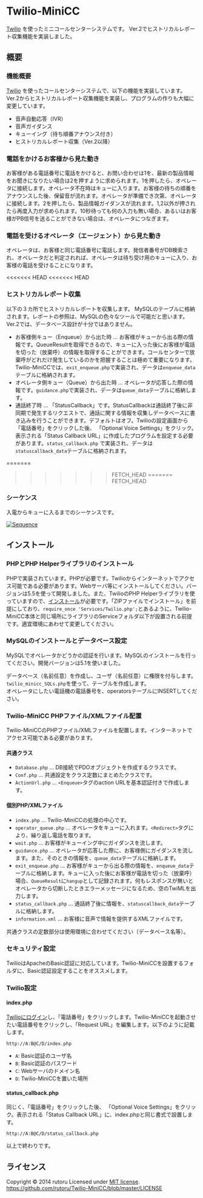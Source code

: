 Twilio-MiniCC
======================
[Twilio](http://twilio.kddi-web.com) を使ったミニコールセンターシステムです。
Ver.2でヒストリカルレポート収集機能を実装しました。

概要
------
### 機能概要 ###
[Twilio](http://twilio.kddi-web.com) を使ったコールセンターシステムで、以下の機能を実装しています。Ver.2からヒストリカルレポート収集機能を実装し、プログラムの作りも大幅に変更しています。

+ 音声自動応答（IVR）
+ 音声ガイダンス
+ キューイング（待ち順番アナウンス付き）
+ ヒストリカルレポート収集（Ver.2以降）

### 電話をかけるお客様から見た動き ###
お客様がある電話番号に電話をかけると、お問い合わせは1を、最新の製品情報をお聞きになりたい場合は2を押すように求められます。1を押したら、オペレータに接続します。オペレータ不在時はキューに入ります。お客様の待ちの順番をアナウンスした後、保留音が流れます。オペレータが準備でき次第、オペレータに接続します。2を押したら、製品情報ガイダンスが流れます。1,2以外が押されたら再度入力が求められます。10秒待っても何の入力も無い場合、あるいはお客様がPB信号を送ることができない場合は、オペレータにつなぎます。

### 電話を受けるオペレータ（エージェント）から見た動き ###
オペレータは、お客様と同じ電話番号に電話します。発信者番号がDB検索され、オペレータだと判定されれば、オペレータは待ち受け用のキューに入り、お客様の電話を受けることになります。

<<<<<<< HEAD
<<<<<<< HEAD
### ヒストリカルレポート収集 ###
以下の３カ所でヒストリカルレポートを収集します。
MySQLのテーブルに格納されます。レポートの参照は、MySQLの色々なツールで可能だと思います。Ver.2では、データベース設計が十分ではありません。

+ お客様側キュー（Enqueue）から出た時 … お客様がキューから出る際の情報です。QueueResultを取得できるので、キューに入った後にお客様が電話を切った（放棄呼）の情報を取得することができます。コールセンターで放棄呼がどれだけ発生しているのかを把握することは極めて重要になります。Twilio-MiniCCでは、`exit_enqueue.php`で実装され、データは`enqueue_data`テーブルに格納されます。
+ オペレータ側キュー（Queue）から出た時 … オペレータが応答した際の情報です。`guidance.php`で実装され、データは`queue_data`テーブルに格納します。
+ 通話終了時 ... 「StatusCallback」です。StatusCallbackは通話終了後に非同期で発生するリクエストで、通話に関する情報を収集しデータベースに書き込みを行うことができます。デフォルトはオフ。Twilioの設定画面から「電話番号」をクリックした後、 「Optional Voice Settings」をクリック。表示される「Status Callback URL」に作成したプログラムを設定する必要があります。`status_callback.php` で実装され、データは`statuscallback_data`テーブルに格納されます。

=======
>>>>>>> FETCH_HEAD
=======
>>>>>>> FETCH_HEAD
### シーケンス ###
入電からキューに入るまでのシーケンスです。

[![Sequence][image]](https://www.flickr.com/photos/40853659@N06/13815287663)
 
[image]: https://farm3.staticflickr.com/2914/13815287663_1176bee04a.jpg "Sequence"

インストール
------
### PHPとPHP Helperライブラリのインストール ###
PHPで実装されています。PHPが必要です。Twilioからインターネットでアクセス可能である必要があります。Webサーバ等にインストールしてください。バージョンは5.5を使って開発しました。また、TwilioのPHP Helperライブラリを使っていますので、[インストール](https://jp.twilio.com/docs/php/install)が必要です。「ZIPファイルでインストール」を前提にしており、`require_once 'Services/Twilio.php';`とあるように、Twilio-MiniCC本体と同じ場所にライブラリのServiceフォルダ以下が設置される前提です。適宜環境にあわせて変更してください。

### MySQLのインストールとデータベース設定 ###
MySQLでオペレータかどうかの認証を行います。MySQLのインストールを行ってください。開発バージョンは5.1を使いました。

データベース（名前任意）を作成し、ユーザ（名前任意）に権限を付与します。
`twilio_minicc_SQLs.php`を使って、テーブルを作成します。  
オペレータにしたい電話機の電話番号を、operatorsテーブルにINSERTしてください。

### Twilio-MiniCC PHPファイル/XMLファイル配置 ###
Twilio-MiniCCのPHPファイル/XMLファイルを配置します。インターネットでアクセス可能である必要があります。

#### 共通クラス ####
+ `Database.php` ... DB接続でPDOオブジェクトを作成するクラスです。
+ `Conf.php` ... 共通設定をクラス定数にまとめたクラスです。
+ `ActionUrl.php` ... `<Enqueue>`タグのaction URLを基本認証付きで作成します。

#### 個別PHP/XMLファイル ####
+ `index.php` ... Twilio-MiniCCの処理の中心です。
+ `operator_queue.php` … オペレータをキューに入れます。`<Redirect>`タグにより、繰り返し電話を取ります。
+ `wait.php` … お客様がキューイング中にガイダンスを流します。
+ `guidance.php` … オペレータが応答した際に、お客様側にガイダンスを流します。また、そのときの情報を、`queue_data`テーブルに格納します。
+ `exit_enqueue.php` … お客様がキューから出る際の情報を、`enqueue_data`テーブルに格納します。キューに入った後にお客様が電話を切った（放棄呼）場合、`QueueResult`に`hangup`として記録されます。何もレスポンスが無いとオペレータから切断したときエラーメッセージになるため、空のTwiMLを出力します。
+ `status_callback.php` … 通話終了後に情報を、`statuscallback_data`テーブルに格納します。
+ `information.xml` … お客様に音声で情報を提供するXMLファイルです。

共通クラスの定数部分は使用環境に合わせてください（データベース名等）。

### セキュリティ設定 ###
TwilioはApacheのBasic認証に対応しています。Twilio-MiniCCを設置するフォルダに、Basic認証設定することをオススメします。

### Twilio設定 ###
#### index.php ####
[Twilioにログイン](https://jp.twilio.com/login/kddi-web)し、「電話番号」をクリックします。Twilio-MiniCCを起動させたい電話番号をクリックし、「Request URL」を編集します。以下のように記載します。

    http://A:B@C/D/index.php

+ `A`: Basic認証のユーザ名
+ `B`: Basic認証のパスワード
+ `C`: Webサーバのドメイン名
+ `D`: Twilio-MiniCCを置いた場所

#### status_callback.php ####
同じく、「電話番号」をクリックした後、 「Optional Voice Settings」をクリック。表示される「Status Callback URL」に、index.phpと同じ書式で設置します。

    http://A:B@C/D/status_callback.php

以上で終わりです。
   
ライセンス
----------
Copyright &copy; 2014 rutoru
Licensed under [MIT license][MIT].    
https://github.com/rutoru/Twilio-MiniCC/blob/master/LICENSE
 
[MIT]: http://www.opensource.org/licenses/mit-license.php
